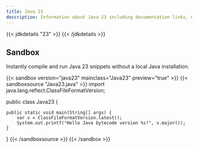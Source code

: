 ```yaml
---
title: Java 23
description: Information about Java 23 including documentation links, new APIs, added features and download options.
---
```


{{< jdkdetails "23" >}}
{{< /jdkdetails >}}


## Sandbox

Instantly compile and run Java 23 snippets without a local Java installation.

{{< sandbox version="java23" mainclass="Java23" preview="true" >}}
{{< sandboxsource "Java23.java" >}}
import java.lang.reflect.ClassFileFormatVersion;

public class Java23 {

    public static void main(String[] args) {
    	var v = ClassFileFormatVersion.latest();
        System.out.printf("Hello Java bytecode version %s!", v.major());
    }

}
{{< /sandboxsource >}}
{{< /sandbox >}}